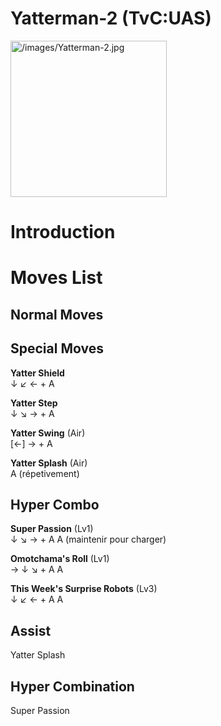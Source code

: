 # Yatterman-2 (TvC:UAS)

<img src="/images/Yatterman-2.jpg" title="/images/Yatterman-2.jpg"
width="250" alt="/images/Yatterman-2.jpg" />  

# Introduction

# Moves List

## Normal Moves

## Special Moves

**Yatter Shield**  
↓ ↙ ← + A

**Yatter Step**  
↓ ↘ → + A

**Yatter Swing** (Air)  
\[←\] → + A

**Yatter Splash** (Air)  
A (répetivement)

## Hyper Combo

**Super Passion** (Lv1)  
↓ ↘ → + A A (maintenir pour charger)

**Omotchama's Roll** (Lv1)  
→ ↓ ↘ + A A

**This Week's Surprise Robots** (Lv3)  
↓ ↙ ← + A A

## Assist

Yatter Splash

## Hyper Combination

Super Passion
